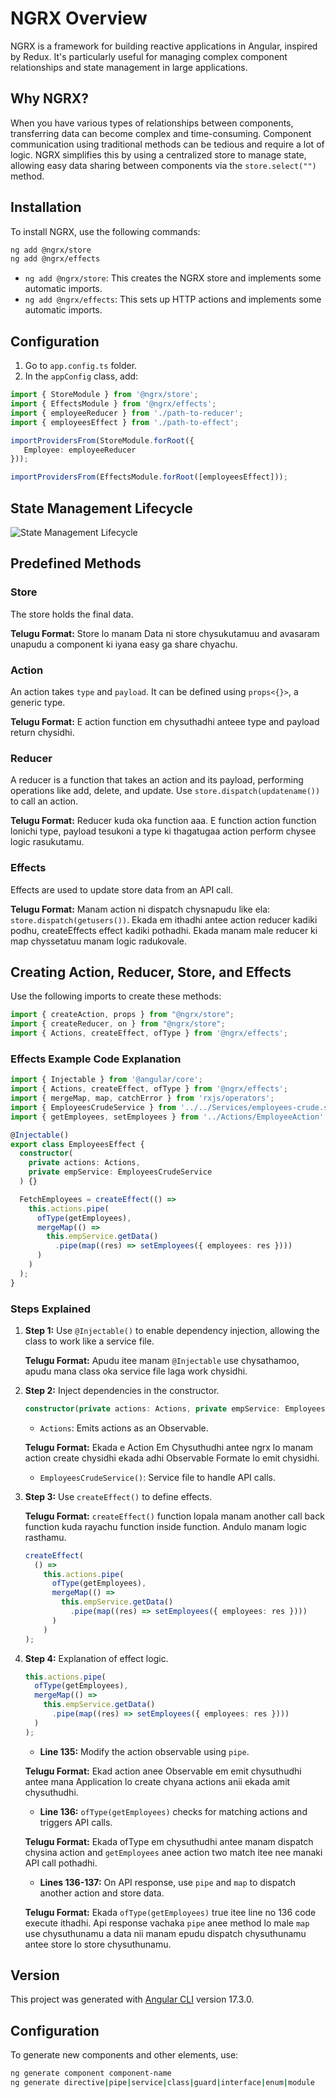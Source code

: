 # NGRX Overview

NGRX is a framework for building reactive applications in Angular, inspired by Redux. It's particularly useful for managing complex component relationships and state management in large applications.

## Why NGRX?

When you have various types of relationships between components, transferring data can become complex and time-consuming. Component communication using traditional methods can be tedious and require a lot of logic. NGRX simplifies this by using a centralized store to manage state, allowing easy data sharing between components via the `store.select("")` method.

## Installation

To install NGRX, use the following commands:

```bash
ng add @ngrx/store
ng add @ngrx/effects
```

- `ng add @ngrx/store`: This creates the NGRX store and implements some automatic imports.
- `ng add @ngrx/effects`: This sets up HTTP actions and implements some automatic imports.

## Configuration

1. Go to `app.config.ts` folder.
2. In the `appConfig` class, add:

```typescript
import { StoreModule } from '@ngrx/store';
import { EffectsModule } from '@ngrx/effects';
import { employeeReducer } from './path-to-reducer';
import { employeesEffect } from './path-to-effect';

importProvidersFrom(StoreModule.forRoot({
   Employee: employeeReducer
}));

importProvidersFrom(EffectsModule.forRoot([employeesEffect]));
```

## State Management Lifecycle

![State Management Lifecycle](https://v8.ngrx.io/generated/images/guide/store/state-management-lifecycle.png)

## Predefined Methods

### Store

The store holds the final data.

**Telugu Format:** Store lo manam Data ni store chysukutamuu and avasaram unapudu a component ki iyana easy ga share chyachu.

### Action

An action takes `type` and `payload`. It can be defined using `props<{}>`, a generic type.

**Telugu Format:** E action function em chysuthadhi anteee type and payload return chysidhi.

### Reducer

A reducer is a function that takes an action and its payload, performing operations like add, delete, and update. Use `store.dispatch(updatename())` to call an action.

**Telugu Format:** Reducer kuda oka function aaa. E function action function lonichi type, payload tesukoni a type ki thagatugaa action perform chysee logic rasukutamu.

### Effects

Effects are used to update store data from an API call.

**Telugu Format:** Manam action ni dispatch chysnapudu like ela: `store.dispatch(getusers())`. Ekada em ithadhi antee action reducer kadiki podhu, createEffects effect kadiki pothadhi. Ekada manam male reducer ki map chyssetatuu manam logic radukovale.

## Creating Action, Reducer, Store, and Effects

Use the following imports to create these methods:

```typescript
import { createAction, props } from "@ngrx/store";
import { createReducer, on } from "@ngrx/store";
import { Actions, createEffect, ofType } from '@ngrx/effects';
```

### Effects Example Code Explanation

```typescript
import { Injectable } from '@angular/core';
import { Actions, createEffect, ofType } from '@ngrx/effects';
import { mergeMap, map, catchError } from 'rxjs/operators';
import { EmployeesCrudeService } from '../../Services/employees-crude.service';
import { getEmployees, setEmployees } from '../Actions/EmployeeAction';

@Injectable()
export class EmployeesEffect {
  constructor(
    private actions: Actions,
    private empService: EmployeesCrudeService
  ) {}

  FetchEmployees = createEffect(() =>
    this.actions.pipe(
      ofType(getEmployees),
      mergeMap(() =>
        this.empService.getData()
          .pipe(map((res) => setEmployees({ employees: res })))
      )
    )
  );
}
```

### Steps Explained

1. **Step 1:** Use `@Injectable()` to enable dependency injection, allowing the class to work like a service file.
   
   **Telugu Format:** Apudu itee manam `@Injectable` use chysathamoo, apudu mana class oka service file laga work chysidhi.

2. **Step 2:** Inject dependencies in the constructor.
   
   ```typescript
   constructor(private actions: Actions, private empService: EmployeesCrudeService) {}
   ```
   
   - `Actions`: Emits actions as an Observable.
   
   **Telugu Format:** Ekada e Action Em Chysuthudhi antee ngrx lo manam action create chysidhi ekada adhi Observable Formate lo emit chysidhi.
   
   - `EmployeesCrudeService()`: Service file to handle API calls.

3. **Step 3:** Use `createEffect()` to define effects.
   
   **Telugu Format:** `createEffect()` function lopala manam another call back function kuda rayachu function inside function. Andulo manam logic rasthamu.

   ```typescript
   createEffect(
     () =>
       this.actions.pipe(
         ofType(getEmployees),
         mergeMap(() =>
           this.empService.getData()
             .pipe(map((res) => setEmployees({ employees: res })))
         )
       )
   );
   ```

4. **Step 4:** Explanation of effect logic.
   
   ```typescript
   this.actions.pipe(
     ofType(getEmployees),
     mergeMap(() =>
       this.empService.getData()
         .pipe(map((res) => setEmployees({ employees: res })))
     )
   );
   ```
   
   - **Line 135:** Modify the action observable using `pipe`.
   
   **Telugu Format:** Ekad action anee Observable em emit chysuthudhi antee mana Application lo create chyana actions anii ekada amit chysuthudhi.
   
   - **Line 136:** `ofType(getEmployees)` checks for matching actions and triggers API calls.

   **Telugu Format:** Ekada ofType em chysuthudhi antee manam dispatch chysina action and `getEmployees` anee action two match itee nee manaki API call pothadhi.

   - **Lines 136-137:** On API response, use `pipe` and `map` to dispatch another action and store data.

   **Telugu Format:** Ekada `ofType(getEmployees)` true itee line no 136 code execute ithadhi. Api response vachaka `pipe` anee method lo male `map` use chysuthunamu a data nii manam epudu dispatch chysuthunamu antee store lo store chysuthunamu.

## Version

This project was generated with [Angular CLI](https://github.com/angular/angular-cli) version 17.3.0.

## Configuration

To generate new components and other elements, use:

```bash
ng generate component component-name
ng generate directive|pipe|service|class|guard|interface|enum|module
 